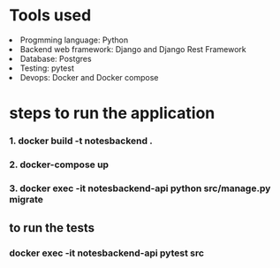 # Tools used
<li>Progmming language: Python</li>
<li>Backend web framework: Django and Django Rest Framework</li>
<li>Database: Postgres</li>
<li>Testing: pytest</li>
<li>Devops: Docker and Docker compose </li>


# steps to run the application
### 1. docker build -t notesbackend .
### 2. docker-compose up
### 3. docker exec -it notesbackend-api  python src/manage.py migrate

## to run the tests
### docker exec -it notesbackend-api pytest src
